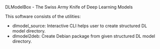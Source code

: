 DLModelBox - The Swiss Army Knife of Deep Learning Models

This software consists of the utilities:

* dlmodel_source: Interactive CLI helps user to create structured DL model directory.
* dlmodel2deb: Create Debian package from given structured DL model directory.
